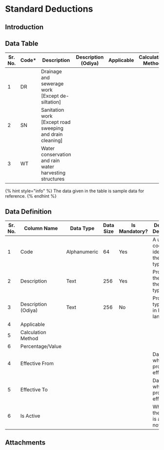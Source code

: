 # Standard Deductions

## Introduction



## Data Table

| Sr. No. | Code\* | Description                                                | Description (Odiya) | Applicable | Calculation Method | Percentage/Value | Effective From | Effective To | Is Active |
| ------- | ------ | ---------------------------------------------------------- | ------------------- | ---------- | ------------------ | ---------------- | -------------- | ------------ | --------- |
| 1       | DR     | Drainage and sewerage work \[Except de-siltation]          |                     |            |                    |                  |                |              |           |
| 2       | SN     | Sanitation work \[Except road sweeping and drain cleaning] |                     |            |                    |                  |                |              |           |
| 3       | WT     | Water conservation and rain water harvesting structures    |                     |            |                    |                  |                |              |           |

{% hint style="info" %}
The data given in the table is sample data for reference.
{% endhint %}

## Data Definition

| Sr. No. | Column Name         | Data Type    | Data Size | Is Mandatory? | Definition/ Description                         |
| ------- | ------------------- | ------------ | --------- | ------------- | ----------------------------------------------- |
| 1       | Code                | Alphanumeric | 64        | Yes           | A unique code that identifies the project type. |
| 2       | Description         | Text         | 256       | Yes           | Provides the name of the project type           |
| 3       | Description (Odiya) | Text         | 256       | No            | Project type name in local language             |
| 4       | Applicable          |              |           |               |                                                 |
| 5       | Calculation Method  |              |           |               |                                                 |
| 6       | Percentage/Value    |              |           |               |                                                 |
| 4       | Effective From      |              |           |               | Date from which the project is effective        |
| 5       | Effective To        |              |           |               | Date till which the project is effective        |
| 6       | Is Active           |              |           |               | Whether the project is active or not            |

## Attachments
